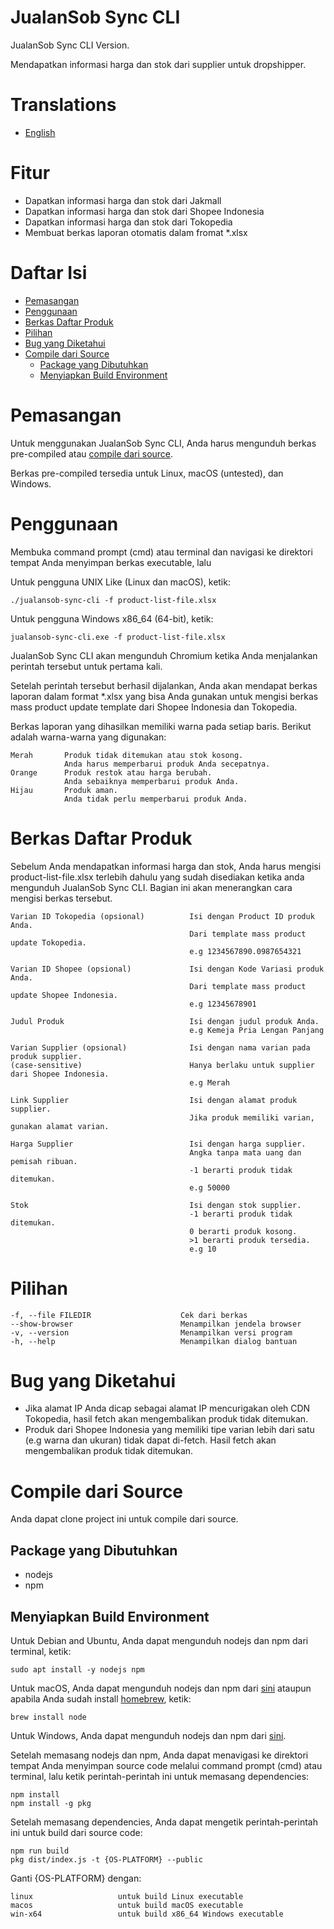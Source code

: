# JualanSob Sync CLI

JualanSob Sync CLI Version.

Mendapatkan informasi harga dan stok dari supplier untuk dropshipper.

# Translations

* [English](README_en.md)

# Fitur

<ul>
  <li>Dapatkan informasi harga dan stok dari Jakmall</li>
  <li>Dapatkan informasi harga dan stok dari Shopee Indonesia</li>
  <li>Dapatkan informasi harga dan stok dari Tokopedia</li>
  <li>Membuat berkas laporan otomatis dalam fromat *.xlsx</li>
</ul>

# Daftar Isi

- [Pemasangan](#pemasangan)
- [Penggunaan](#penggunaan)
- [Berkas Daftar Produk](#berkas-daftar-produk)
- [Pilihan](#pilihan)
- [Bug yang Diketahui](#bug-yang-diketahui)
- [Compile dari Source](#compile-dari-source)
  - [Package yang Dibutuhkan](#package-yang-dibutuhkan)
  - [Menyiapkan Build Environment](#menyiapkan-build-environment)


# Pemasangan

Untuk menggunakan JualanSob Sync CLI, Anda harus mengunduh berkas pre-compiled atau
[compile dari source](#compile-dari-source).

Berkas pre-compiled tersedia untuk Linux, macOS (untested), dan Windows.

# Penggunaan

Membuka command prompt (cmd) atau terminal dan navigasi ke direktori tempat Anda menyimpan berkas executable, lalu

Untuk pengguna UNIX Like (Linux dan macOS), ketik:

    ./jualansob-sync-cli -f product-list-file.xlsx

Untuk pengguna Windows x86_64 (64-bit), ketik:

    jualansob-sync-cli.exe -f product-list-file.xlsx

JualanSob Sync CLI akan mengunduh Chromium ketika Anda menjalankan perintah tersebut untuk pertama kali.

Setelah perintah tersebut berhasil dijalankan, Anda akan mendapat berkas laporan dalam format *.xlsx yang bisa Anda gunakan untuk mengisi berkas mass product update template dari Shopee Indonesia dan Tokopedia.

Berkas laporan yang dihasilkan memiliki warna pada setiap baris. Berikut adalah warna-warna yang digunakan:

    Merah       Produk tidak ditemukan atau stok kosong.
                Anda harus memperbarui produk Anda secepatnya.
    Orange      Produk restok atau harga berubah.
                Anda sebaiknya memperbarui produk Anda.
    Hijau       Produk aman.
                Anda tidak perlu memperbarui produk Anda.

# Berkas Daftar Produk

Sebelum Anda mendapatkan informasi harga dan stok, Anda harus mengisi product-list-file.xlsx terlebih dahulu yang sudah disediakan ketika anda mengunduh JualanSob Sync CLI. Bagian ini akan menerangkan cara mengisi berkas tersebut.

    Varian ID Tokopedia (opsional)          Isi dengan Product ID produk Anda.
                                            Dari template mass product update Tokopedia.
                                            e.g 1234567890.0987654321

    Varian ID Shopee (opsional)             Isi dengan Kode Variasi produk Anda.
                                            Dari template mass product update Shopee Indonesia.
                                            e.g 12345678901

    Judul Produk                            Isi dengan judul produk Anda.
                                            e.g Kemeja Pria Lengan Panjang

    Varian Supplier (opsional)              Isi dengan nama varian pada produk supplier.
    (case-sensitive)                        Hanya berlaku untuk supplier dari Shopee Indonesia.
                                            e.g Merah

    Link Supplier                           Isi dengan alamat produk supplier.
                                            Jika produk memiliki varian, gunakan alamat varian.

    Harga Supplier                          Isi dengan harga supplier.
                                            Angka tanpa mata uang dan pemisah ribuan.
                                            -1 berarti produk tidak ditemukan.
                                            e.g 50000
    
    Stok                                    Isi dengan stok supplier.
                                            -1 berarti produk tidak ditemukan.
                                            0 berarti produk kosong.
                                            >1 berarti produk tersedia.
                                            e.g 10

# Pilihan

    -f, --file FILEDIR                    Cek dari berkas
    --show-browser                        Menampilkan jendela browser
    -v, --version                         Menampilkan versi program
    -h, --help                            Menampilkan dialog bantuan

# Bug yang Diketahui

- Jika alamat IP Anda dicap sebagai alamat IP mencurigakan oleh CDN Tokopedia, hasil fetch akan mengembalikan produk tidak ditemukan.
- Produk dari Shopee Indonesia yang memiliki tipe varian lebih dari satu (e.g warna dan ukuran) tidak dapat di-fetch. Hasil fetch akan mengembalikan produk tidak ditemukan.

# Compile dari Source

Anda dapat clone project ini untuk compile dari source.

## Package yang Dibutuhkan

- nodejs
- npm

## Menyiapkan Build Environment

Untuk Debian and Ubuntu, Anda dapat mengunduh nodejs dan npm dari terminal, ketik:

    sudo apt install -y nodejs npm

Untuk macOS, Anda dapat mengunduh nodejs dan npm dari
[sini](https://nodejs.org/en/download/) ataupun apabila Anda sudah install 
[homebrew](https://brew.sh/), ketik:

    brew install node

Untuk Windows, Anda dapat mengunduh nodejs dan npm dari
[sini](https://nodejs.org/en/download/).

Setelah memasang nodejs dan npm, Anda dapat menavigasi ke direktori tempat Anda menyimpan source code melalui command prompt (cmd) atau terminal, lalu ketik perintah-perintah ini untuk memasang dependencies:

    npm install
    npm install -g pkg

Setelah memasang dependencies, Anda dapat mengetik perintah-perintah ini untuk build dari source code:

    npm run build
    pkg dist/index.js -t {OS-PLATFORM} --public

Ganti {OS-PLATFORM} dengan:

    linux                   untuk build Linux executable
    macos                   untuk build macOS executable
    win-x64                 untuk build x86_64 Windows executable